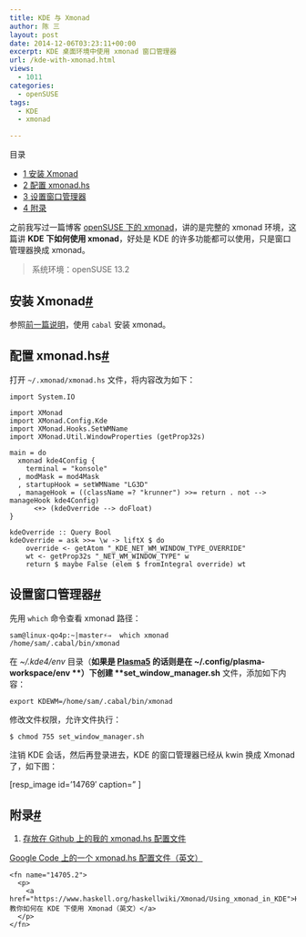 ```yaml
---
title: KDE 与 Xmonad
author: 陈 三
layout: post
date: 2014-12-06T03:23:11+00:00
excerpt: KDE 桌面环境中使用 xmonad 窗口管理器
url: /kde-with-xmonad.html
views:
  - 1011
categories:
  - openSUSE
tags:
  - KDE
  - xmonad

---
```

<div id="toc_container" class="ml-l u-floatRight pure-u-1-1 pure-u-sm-2-5 toc_white no_bullets">
  <nav id="myaffix">
  
  <p class="toc-title">
    目录
  </p>
  
  <ul class="toc-list nav" role="menu">
    <li class="toc-list__item" role="menuitem">
      <a href="#_Xmonad"><span class="toc_number toc_depth_1">1</span> 安装 Xmonad</a>
    </li>
    <li class="toc-list__item" role="menuitem">
      <a href="#_xmonadhs"><span class="toc_number toc_depth_1">2</span> 配置 xmonad.hs</a>
    </li>
    <li class="toc-list__item" role="menuitem">
      <a href="#i"><span class="toc_number toc_depth_1">3</span> 设置窗口管理器</a>
    </li>
    <li class="toc-list__item" role="menuitem">
      <a href="#i-2"><span class="toc_number toc_depth_1">4</span> 附录</a>
    </li>
  </ul></nav>
</div>

<div class="">
  <p>
    之前我写过一篇博客 <a href="http://www.zfanw.com/blog/opensuse-xmonad.html">openSUSE 下的 xmonad</a>，讲的是完整的 xmonad 环境，这篇讲 <strong>KDE 下如何使用 xmonad</strong>，好处是 KDE 的许多功能都可以使用，只是窗口管理器换成 xmonad。
  </p>
  
  <blockquote>
    <p>
      系统环境：openSUSE 13.2
    </p>
  </blockquote>
  
  <h2 class="storycontent-h2">
    <span id="_Xmonad">安装 Xmonad</span><a title="标题链接地址" class="u-floatRight hidden" id="hey_Xmonad" href="#_Xmonad"><span class="" aria-hidden="true">#</span></a>
  </h2>
  
  <p>
    参照<a href="http://www.zfanw.com/blog/opensuse-xmonad.html">前一篇说明</a>，使用 <code>cabal</code> 安装 xmonad。
  </p>
  
  <h2 class="storycontent-h2">
    <span id="_xmonadhs">配置 xmonad.hs</span><a title="标题链接地址" class="u-floatRight hidden" id="hey_xmonadhs" href="#_xmonadhs"><span class="" aria-hidden="true">#</span></a>
  </h2>
  
  <p>
    打开 <code>~/.xmonad/xmonad.hs</code> 文件，将内容改为如下<fnref target="14705.1" />：
  </p>
  
  <pre><code>import System.IO

import XMonad
import XMonad.Config.Kde
import XMonad.Hooks.SetWMName
import XMonad.Util.WindowProperties (getProp32s)

main = do
  xmonad kde4Config {
    terminal = "konsole"
  , modMask = mod4Mask
  , startupHook = setWMName "LG3D"
  , manageHook = ((className =? "krunner") &gt;&gt;= return . not --&gt; manageHook kde4Config)
      &lt;+&gt; (kdeOverride --&gt; doFloat)
}

kdeOverride :: Query Bool
kdeOverride = ask &gt;&gt;= \w -&gt; liftX $ do
    override &lt;- getAtom "_KDE_NET_WM_WINDOW_TYPE_OVERRIDE"
    wt &lt;- getProp32s "_NET_WM_WINDOW_TYPE" w
    return $ maybe False (elem $ fromIntegral override) wt
</code></pre>
  
  <h2 class="storycontent-h2">
    <span id="i">设置窗口管理器</span><a title="标题链接地址" class="u-floatRight hidden" id="heyi" href="#i"><span class="" aria-hidden="true">#</span></a>
  </h2>
  
  <p>
    先用 <code>which</code> 命令查看 xmonad 路径：
  </p>
  
  <pre><code>sam@linux-qo4p:~|master⚡⇒  which xmonad 
/home/sam/.cabal/bin/xmonad
</code></pre>
  
  <p>
    在 <em>~/.kde4/env</em> 目录（<strong>如果是 <a href="https://www.kde.org/announcements/plasma5.0/" title="plasma 5, kde 5">Plasma5</a> 的话则是在 ~/.config/plasma-workspace/env **）下创建 **set_window_manager.sh</strong> 文件，添加如下内容：
  </p>
  
  <pre><code>export KDEWM=/home/sam/.cabal/bin/xmonad
</code></pre>
  
  <p>
    修改文件权限，允许文件执行：
  </p>
  
  <pre><code>$ chmod 755 set_window_manager.sh
</code></pre>
  
  <p>
    注销 KDE 会话，然后再登录进去，KDE 的窗口管理器已经从 kwin 换成 Xmonad 了<fnref target="14705.2" />，如下图：
  </p>
  
  <p>
    [resp_image id=&#8217;14769&#8242; caption=&#8221; ]
  </p>
  
  <h2 class="storycontent-h2">
    <span id="i-2">附录</span><a title="标题链接地址" class="u-floatRight hidden" id="heyi-2" href="#i-2"><span class="" aria-hidden="true">#</span></a>
  </h2>
  
  <ol>
    <li>
      <a href="https://github.com/chenxsan/rc-files/blob/master/.xmonad/xmonad.hs">存放在 Github 上的我的 xmonad.hs 配置文件</a>
    </li>
  </ol>
  
  <footnotes>
    <fn name="14705.1">
      <p>
        <a href="https://code.google.com/p/xmonad/issues/attachmentText?id=430&aid=-7752565881665183817&name=xmonad.hs&token=ABZ6GAfGlZ9LEhxXYjzpcH9ZO25qwQmc0w%3A1417834536394">Google Code 上的一个 xmonad.hs 配置文件（英文）</a>
      </p>
    </fn>
    
    <fn name="14705.2">
      <p>
        <a href="https://www.haskell.org/haskellwiki/Xmonad/Using_xmonad_in_KDE">HaskellWiki 教你如何在 KDE 下使用 Xmonad（英文）</a>
      </p>
    </fn>
  </footnotes>
</div>